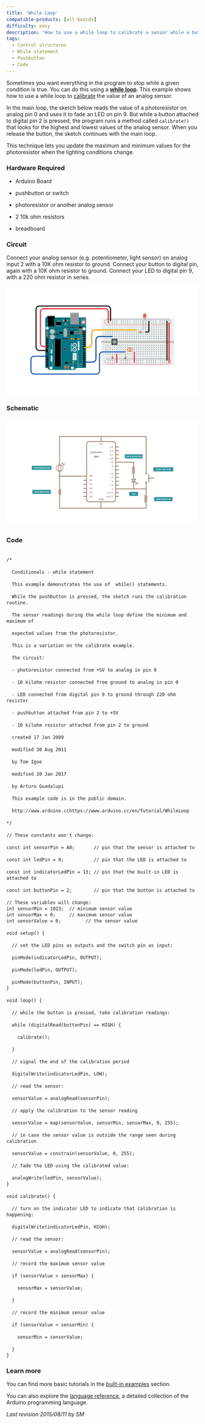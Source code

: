 ```yaml
---
title: 'While Loop'
compatible-products: [all-boards]
difficulty: easy
description: 'How to use a while loop to calibrate a sensor while a button is being read.'
tags: 
  - Control structures
  - While statement
  - Pushbutton
  - Code 
---
```


Sometimes you want everything in the program to stop while a given condition is true.  You can do this using a [**while loop**](https://www.arduino.cc/en/Reference/While). This example shows how to use a while loop to [calibrate](/built-in-examples/analog/Calibration) the value of an analog sensor.

In the main loop, the sketch below reads the value of a photoresistor on analog pin 0 and uses it to fade an LED on pin 9.  But while a button attached to digital pin 2 is pressed, the program runs a method called `calibrate()` that looks for the highest and lowest values of the analog sensor. When you release the button, the sketch continues with the main loop.

This technique lets you update the maximum and minimum values for the photoresistor when the lighting conditions change.

### Hardware Required

- Arduino Board

- pushbutton or switch

- photoresistor or another analog sensor

- 2 10k ohm resistors

- breadboard

### Circuit

Connect your analog sensor (e.g. potentiometer, light sensor) on analog input 2 with a 10K ohm resistor to ground. Connect your button to digital pin, again with a 10K ohm resistor to ground.  Connect your LED to digital pin 9, with a 220 ohm resistor in series.


![](assets/circuit.png)


### Schematic


![](assets/schematic.png)

### Code

```arduino

/*

  Conditionals - while statement

  This example demonstrates the use of  while() statements.

  While the pushbutton is pressed, the sketch runs the calibration routine.

  The sensor readings during the while loop define the minimum and maximum of

  expected values from the photoresistor.

  This is a variation on the calibrate example.

  The circuit:

  - photoresistor connected from +5V to analog in pin 0

  - 10 kilohm resistor connected from ground to analog in pin 0

  - LED connected from digital pin 9 to ground through 220 ohm resistor

  - pushbutton attached from pin 2 to +5V

  - 10 kilohm resistor attached from pin 2 to ground

  created 17 Jan 2009

  modified 30 Aug 2011

  by Tom Igoe

  modified 20 Jan 2017

  by Arturo Guadalupi

  This example code is in the public domain.

  http://www.arduino.cchttps://www.arduino.cc/en/Tutorial/WhileLoop

*/

// These constants won't change:

const int sensorPin = A0;       // pin that the sensor is attached to

const int ledPin = 9;           // pin that the LED is attached to

const int indicatorLedPin = 13; // pin that the built-in LED is attached to

const int buttonPin = 2;        // pin that the button is attached to

// These variables will change:
int sensorMin = 1023;  // minimum sensor value
int sensorMax = 0;     // maximum sensor value
int sensorValue = 0;         // the sensor value

void setup() {

  // set the LED pins as outputs and the switch pin as input:

  pinMode(indicatorLedPin, OUTPUT);

  pinMode(ledPin, OUTPUT);

  pinMode(buttonPin, INPUT);
}

void loop() {

  // while the button is pressed, take calibration readings:

  while (digitalRead(buttonPin) == HIGH) {

    calibrate();

  }

  // signal the end of the calibration period

  digitalWrite(indicatorLedPin, LOW);

  // read the sensor:

  sensorValue = analogRead(sensorPin);

  // apply the calibration to the sensor reading

  sensorValue = map(sensorValue, sensorMin, sensorMax, 0, 255);

  // in case the sensor value is outside the range seen during calibration

  sensorValue = constrain(sensorValue, 0, 255);

  // fade the LED using the calibrated value:

  analogWrite(ledPin, sensorValue);
}

void calibrate() {

  // turn on the indicator LED to indicate that calibration is happening:

  digitalWrite(indicatorLedPin, HIGH);

  // read the sensor:

  sensorValue = analogRead(sensorPin);

  // record the maximum sensor value

  if (sensorValue > sensorMax) {

    sensorMax = sensorValue;

  }

  // record the minimum sensor value

  if (sensorValue < sensorMin) {

    sensorMin = sensorValue;

  }
}
```

### Learn more

You can find more basic tutorials in the [built-in examples](/built-in-examples) section.

You can also explore the [language reference](https://www.arduino.cc/reference/en/), a detailed collection of the Arduino programming language.

*Last revision 2015/08/11 by SM*